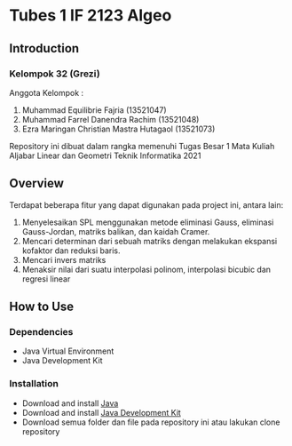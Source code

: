 # Tubes 1 IF 2123 Algeo 
## Introduction
### Kelompok 32 (Grezi)
Anggota Kelompok :
1. Muhammad Equilibrie Fajria (13521047)
2. Muhammad Farrel Danendra Rachim (13521048)
3. Ezra Maringan Christian Mastra Hutagaol (13521073)

Repository ini dibuat dalam rangka memenuhi Tugas Besar 1 Mata Kuliah Aljabar Linear dan Geometri Teknik Informatika 2021

## Overview

Terdapat beberapa fitur yang dapat digunakan pada project ini, antara lain:
1. Menyelesaikan SPL menggunakan metode eliminasi Gauss, eliminasi Gauss-Jordan, matriks balikan, dan kaidah Cramer.
2. Mencari determinan dari sebuah matriks dengan melakukan ekspansi kofaktor dan reduksi baris.
3. Mencari invers matriks
4. Menaksir nilai dari suatu interpolasi polinom, interpolasi bicubic dan regresi linear

## How to Use

### Dependencies
- Java Virtual Environment
- Java Development Kit

### Installation
- Download and install [Java](https://www.java.com/en/download/)
- Download and install [Java Development Kit](https://www.oracle.com/java/technologies/downloads/)
- Download semua folder dan file pada repository ini atau lakukan clone repository

